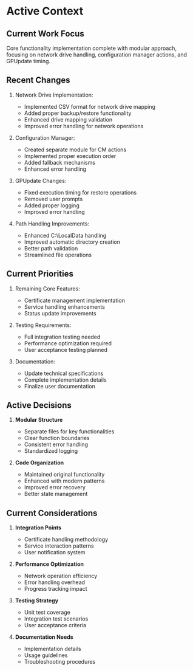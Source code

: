 # Active Context

## Current Work Focus
Core functionality implementation complete with modular approach, focusing on network drive handling, configuration manager actions, and GPUpdate timing.

## Recent Changes
1. Network Drive Implementation:
   - Implemented CSV format for network drive mapping
   - Added proper backup/restore functionality
   - Enhanced drive mapping validation
   - Improved error handling for network operations

2. Configuration Manager:
   - Created separate module for CM actions
   - Implemented proper execution order
   - Added fallback mechanisms
   - Enhanced error handling

3. GPUpdate Changes:
   - Fixed execution timing for restore operations
   - Removed user prompts
   - Added proper logging
   - Improved error handling

4. Path Handling Improvements:
   - Enhanced C:\LocalData handling
   - Improved automatic directory creation
   - Better path validation
   - Streamlined file operations

## Current Priorities
1. Remaining Core Features:
   - Certificate management implementation
   - Service handling enhancements
   - Status update improvements

2. Testing Requirements:
   - Full integration testing needed
   - Performance optimization required
   - User acceptance testing planned

3. Documentation:
   - Update technical specifications
   - Complete implementation details
   - Finalize user documentation

## Active Decisions
1. **Modular Structure**
   - Separate files for key functionalities
   - Clear function boundaries
   - Consistent error handling
   - Standardized logging

2. **Code Organization**
   - Maintained original functionality
   - Enhanced with modern patterns
   - Improved error recovery
   - Better state management

## Current Considerations
1. **Integration Points**
   - Certificate handling methodology
   - Service interaction patterns
   - User notification system

2. **Performance Optimization**
   - Network operation efficiency
   - Error handling overhead
   - Progress tracking impact

3. **Testing Strategy**
   - Unit test coverage
   - Integration test scenarios
   - User acceptance criteria

4. **Documentation Needs**
   - Implementation details
   - Usage guidelines
   - Troubleshooting procedures
